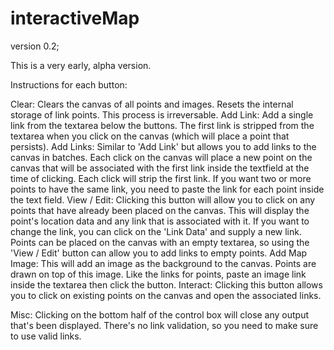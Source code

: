 # interactiveMap
version 0.2;

This is a very early, alpha version.

Instructions for each button:

Clear:
  Clears the canvas of all points and images. Resets the internal storage of link points. This process is irreversable.
Add Link:
  Add a single link from the textarea below the buttons. The first link is stripped from the textarea when you click on the canvas (which will place a point that persists).
Add Links:
  Similar to 'Add Link' but allows you to add links to the canvas in batches. Each click on the canvas will place a new point on the canvas that will be associated with the first link inside the textfield at the time of clicking. Each click will strip the first link. If you want two or more points to have the same link, you need to paste the link for each point inside the text field.
View / Edit:
  Clicking this button will allow you to click on any points that have already been placed on the canvas. This will display the point's location data and any link that is associated with it. If you want to change the link, you can click on the 'Link Data' and supply a new link. Points can be placed on the canvas with an empty textarea, so using the 'View / Edit' button can allow you to add links to empty points.
Add Map Image:
  This will add an image as the background to the canvas. Points are drawn on top of this image. Like the links for points, paste an image link inside the textarea then click the button.
Interact:
  Clicking this button allows you to click on existing points on the canvas and open the associated links.

Misc:
  Clicking on the bottom half of the control box will close any output that's been displayed.
  There's no link validation, so you need to make sure to use valid links.
